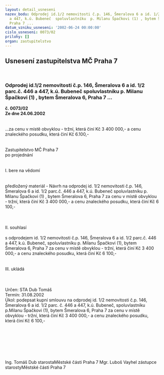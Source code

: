 ```yaml
---
layout: detail_usneseni
nazev_bodu: Odprodej id.1/2 nemovitosti č.p. 146, Šmeralova 6 a id. 1/2 parc.č. 446
  a 447, k.ú. Bubeneč  spoluvlastníku  p. Milanu Špačkovi (1) , bytem Šmeralova 6,
  Praha 7 ...
datum_vzniku_usneseni: '2002-06-24 00:00:00'
cislo_usneseni: 0073/02
prilohy: []
organ: zastupitelstvo
---
```

<div id="ucUsn_pList" class="usn">
	<span><h2>Usnesení zastupitelstva MČ Praha 7 </h2>
<br></span><div class="standBody">
<span><h3>Odprodej id.1/2 nemovitosti č.p. 146, Šmeralova 6 a id. 1/2 parc.č. 446 a 447, k.ú. Bubeneč  spoluvlastníku  p. Milanu Špačkovi (1) , bytem Šmeralova 6, Praha 7 ...</h3></span><div class="center">
		<strong>č. 0073/02</strong><br>
	</div>
<div class="center">
		<strong>Ze dne 24.06.2002</strong><br><br>
	</div>
<br>...za cenu v místě obvyklou - tržní, která činí Kč 3 400 000,- a cenu znaleckého posudku, která činí Kč 6.100,-<br><br><br>Zastupitelstvo MČ Praha 7<br>po projednání<br><br><br>I.	bere na vědomí<br><br> <br>předložený materiál - Návrh na  odprodej id. 1/2 nemovitosti č.p. 146, Šmeralova 6 a id. 1/2 parc.č. 446 a 447, k.ú. Bubeneč  spoluvlastníku  p. Milanu Špačkovi (1) , bytem Šmeralova 6, Praha 7 za cenu v místě obvyklou - tržní, která činí Kč 3 400 000,- a cenu znaleckého posudku, která činí  Kč 6 100,-<br><br><br><br>II.	souhlasí <br><br>s odprodejem id. 1/2 nemovitosti č.p. 146, Šmeralova 6 a id. 1/2 parc.č. 446 a 447, k.ú. Bubeneč,  spoluvlastníku  p. Milanu Špačkovi (1), bytem Šmeralova 6, Praha 7 za cenu v místě obvyklou - tržní, která činí Kč 3 400 000,- a cenu znaleckého posudku, která činí  Kč 6 100,-<br><br><br>III.	ukládá <br><br> <br> <br>Určen:	STA Dub Tomáš<br>Termín: 31.08.2002<br>Úkol:	podepsat kupní smlouvu na odprodej id. 1/2 nemovitosti č.p. 146, Šmeralova 6 a id. 1/2 parc. č. 446 a 447, k.ú. Bubeneč,  spoluvlastníku  p.Milanu Špačkovi (1), bytem Šmeralova 6, Praha 7 za cenu v místě obvyklou - tržní, která činí Kč 3 400 000,- a cenu znaleckého posudku, která činí  Kč 6 100,-<br><br> <br><br><br><br> <br>	<br>Ing. Tomáš Dub starostaMěstské části Praha 7	Mgr. Luboš Vayhel zástupce starostyMěstské části Praha 7<br>	<br><br>
</div>
</div>